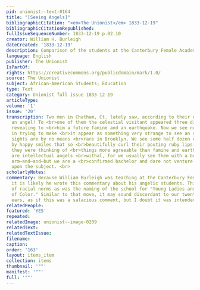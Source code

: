 ```yaml
---
pid: unionist--text-0164
title: "[Seeing Angels]"
bibliographicCitation: "<em>The Unionist</em> 1833-12-19"
bibliographicCitationRepublished: 
fullIssueSequenceNumber: 1833-12-19 p.02.10
creator: William H. Burleigh
dateCreated: '1833-12-19'
description: Comparison of the students at the Canterbury Female Academy to Angels!
language: English
publisher: The Unionist
IsPartOf: 
rights: https://creativecommons.org/publicdomain/mark/1.0/
source: The Unionist
subject: African-American Students; Education
type: Text
category: Unionist full issue 1833-12-19
articleType: 
volume: '1'
issue: '20'
transcription: Two men in Chatham, Ct. lately saw, according to their own account,
  an angel! To <br>one of them the celestial visitant appeared three different times,
  revealing to <br>him a future famine and an earthquake. Now we see no propriety
  in trying to make <br>it appear as something very strange to see an angel. Such
  sights are by no means <br>rare in Brooklyn. We see some half dozen every day—and
  by happy smiles that so <br>beautifully curl their pouting ruby lips we should suppose
  they were thinking of <br>things more agreeable than famine and earthquake. Ours
  are intellectual angels <br>withal, for we usually see them with a book under one
  arm—and—and—but we are a <br>confirmed bachelor and dare not venture another word
  upon the subject. <br>
scholarlyNotes: 
commentary: Because William Burleigh was teaching at the Canterbury Female Academy,
  it is likely he wrote this commentary about his angelic students. This was as defiant
  of racial norms as was the naming of the school for "Young Ladies and Little Misses
  of Color." Similar to that move, it may sound discordant to our twenty-first century
  ears, as if this was a salacious comment, but I doubt it was intended that way.
relatedPeople: 
featured: 'YES'
repeated: 
relatedImage: unionist--image-0209
relatedText: 
relatedTextIssue: 
filename: 
caption: 
order: '163'
layout: items_item
collection: items
thumbnail: '""'
manifest: '""'
full: '""'
---
```

